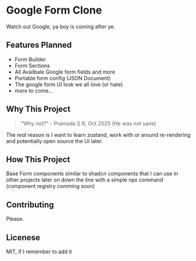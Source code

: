 # Google Form Clone

Watch out Google, ya boy is coming after ye.

## Features Planned

- Form Builder
- Form Sections
- All Availbale Google form fields and more
- Portable form config (JSON Document)
- The google form UI look we all love (or hate)
- more to come...

## Why This Project

> "Why not?" - Pramoda S R, Oct 2025 (He was not sane)

The _real_ reason is I want to learn zustand, work with or around re-rendering and potentially open source the UI later.

## How This Project

Base Form components similar to shadcn components that I can use in other projects later on down the line with a simple npx command (component registry comming soon)

## Contributing

Please.

## Licenese

MIT, if I remember to add it

